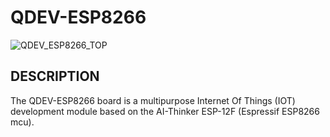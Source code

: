 # QDEV-ESP8266
![QDEV_ESP8266_TOP](https://user-images.githubusercontent.com/99380815/153349810-ae538f17-ece2-4cde-9967-0de899148a7f.png)

## DESCRIPTION
The QDEV-ESP8266 board is a multipurpose Internet Of Things (IOT) development module based on the AI-Thinker ESP-12F (Espressif ESP8266 mcu). 
 

